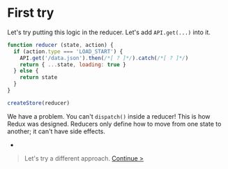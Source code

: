 # First try

Let's try putting this logic in the reducer. Let's add `API.get(...)` into it.

```js
function reducer (state, action) {
  if (action.type === 'LOAD_START') {
    API.get('/data.json').then(/*[ ? ]*/).catch(/*[ ? ]*/)
    return { ...state, loading: true }
  } else {
    return state
  }
}

createStore(reducer)
```

We have a problem. You can't `dispatch()` inside a reducer! This is how Redux was designed. Reducers only define how to move from one state to another; it can't have side effects.

-

> Let's try a different approach. [Continue >](second-try.md)

